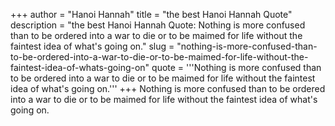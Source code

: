 +++
author = "Hanoi Hannah"
title = "the best Hanoi Hannah Quote"
description = "the best Hanoi Hannah Quote: Nothing is more confused than to be ordered into a war to die or to be maimed for life without the faintest idea of what's going on."
slug = "nothing-is-more-confused-than-to-be-ordered-into-a-war-to-die-or-to-be-maimed-for-life-without-the-faintest-idea-of-whats-going-on"
quote = '''Nothing is more confused than to be ordered into a war to die or to be maimed for life without the faintest idea of what's going on.'''
+++
Nothing is more confused than to be ordered into a war to die or to be maimed for life without the faintest idea of what's going on.
